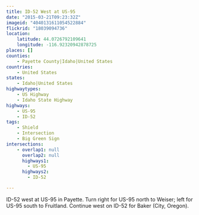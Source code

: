```yaml
---
title: ID-52 West at US-95
date: "2015-03-21T09:23:32Z"
imageid: "4040131611054522884"
flickrid: "18039094736"
location:
    latitude: 44.0726792109641
    longitude: -116.92320942878725
places: []
counties:
    - Payette County|Idaho|United States
countries:
    - United States
states:
    - Idaho|United States
highwaytypes:
    - US Highway
    - Idaho State Highway
highways:
    - US-95
    - ID-52
tags:
    - Shield
    - Intersection
    - Big Green Sign
intersections:
    - overlap1: null
      overlap2: null
      highways1:
        - US-95
      highways2:
        - ID-52

---
```

ID-52 west at US-95 in Payette.  Turn right for US-95 north to Weiser; left for US-95 south to Fruitland.  Continue west on ID-52 for Baker (City, Oregon).